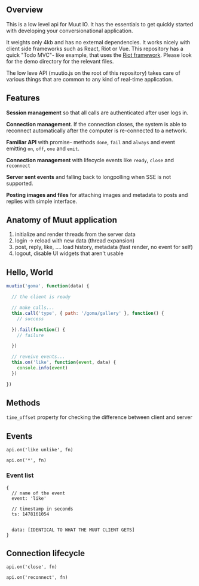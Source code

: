 
## Overview

This is a low level api for Muut IO. It has the essentials to get quickly started with developing your conversionational application.

It weights only 4kb and has no external dependencies. It works nicely with client side frameworks such as React, Riot or Vue. This repository has a quick "Todo MVC"- like example, that uses the [Riot framework](//riotjs.com). Please look for the demo directory for the relevant files.

The low leve API (muutio.js on the root of this repository) takes care of various things that are common to any kind of real-time application.


## Features

**Session management** so that all calls are authenticated after user logs in.

**Connection management**. If the connection closes, the system is able to reconnect automatically after the computer is re-connected to a network.

**Familiar API** with promise- methods `done`, `fail` and `always` and event emitting `on`, `off`, `one` and `emit`.

**Connection management** with lifecycle events like `ready`, `close` and `reconnect`

**Server sent events** and falling back to longpolling when SSE is not supported.

**Posting images and files** for attaching images and metadata to posts and replies with simple interface.



## Anatomy of Muut application

1. initialize and render threads from the server data
2. login -> reload with new data (thread expansion)
3. post, reply, like, .... load history, metadata (fast render, no event for self)
4. logout, disable UI widgets that aren't usable



## Hello, World

``` js
muutio('goma', function(data) {

  // the client is ready

  // make calls...
  this.call('type', { path: '/goma/gallery' }, function() {
    // success

  }).fail(function() {
    // failure

  })

  // reveive events...
  this.on('like', function(event, data) {
    console.info(event)
  })

})
```

## Methods

`time_offset` property for checking the difference between client and server


## Events

```
api.on('like unlike', fn)

api.on('*', fn)
```

### Event list

```
{
  // name of the event
  event: 'like'

  // timestamp in seconds
  ts: 1478161054


  data: [IDENTICAL TO WHAT THE MUUT CLIENT GETS]
}
```


## Connection lifecycle


```
api.on('close', fn)

api.on('reconnect', fn)

```
